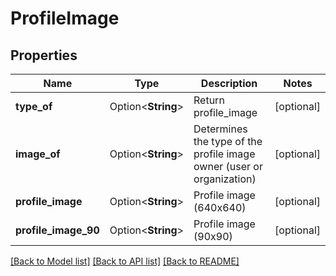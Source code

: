 # ProfileImage

## Properties

Name | Type | Description | Notes
------------ | ------------- | ------------- | -------------
**type_of** | Option<**String**> | Return profile_image | [optional]
**image_of** | Option<**String**> | Determines the type of the profile image owner (user or organization) | [optional]
**profile_image** | Option<**String**> | Profile image (640x640) | [optional]
**profile_image_90** | Option<**String**> | Profile image (90x90) | [optional]

[[Back to Model list]](../README.md#documentation-for-models) [[Back to API list]](../README.md#documentation-for-api-endpoints) [[Back to README]](../README.md)


